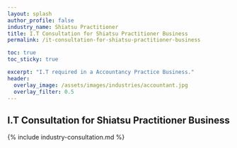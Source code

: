 ```yaml
---
layout: splash 
author_profile: false 
industry_name: Shiatsu Practitioner
title: I.T Consultation for Shiatsu Practitioner Business
permalink: /it-consultation-for-shiatsu-practitioner-business

toc: true
toc_sticky: true

excerpt: "I.T required in a Accountancy Practice Business."
header:
  overlay_image: /assets/images/industries/accountant.jpg
  overlay_filter: 0.5 
---
```


## I.T Consultation for Shiatsu Practitioner Business

{% include industry-consultation.md %}

